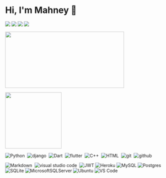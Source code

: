 <h1>Hi, I'm Mahney 👋</h1>

<p >
    <a href="https://twitter.com/mahney012"><img src="https://img.shields.io/badge/@mahney012-%231FA1F1?style=flat&logo=twitter&logoColor=white"/></a>  
    <a href="https://www.linkedin.com/in/mohamedabusrea"><img src="https://img.shields.io/badge/@cbmbbmj-%230177B5?style=flat&logo=linkedin&logoColor=white"/></a>   
    <a href="https://www.youtube.com/channel/UCSlIdbgGlv8IaqqC65GmjGw"><img src="https://img.shields.io/badge/@cbmbbmj-c4302b?style=flat&logo=youtube&logoColor=white"/></a>  
    <a href="https://www.facebook.com/profile.php?id=100006134021138"><img src="https://img.shields.io/badge/@mahney%20Elbana-%230177B5?style=flat&logo=facebook&logoColor=white"/></a>  
  </p>
  
<p>
<a href="https://github.com/cbmbbmj">
  <img height="180em" width="380em" src="https://github-readme-stats-eight-theta.vercel.app/api?username=cbmbbmj&show_icons=true&theme=algolia&include_all_commits=true&count_private=true"/></a>
  </p>
  <p>
 <a href="https://github.com/cbmbbmj"><img height="180em" src="https://github-readme-stats.vercel.app/api/top-langs/?username=cbmbbmj&layout=compact&theme=algolia"/>
</a>
</p>

![Python](https://img.shields.io/badge/-Python-05122A?style=flat&logo=python)&nbsp;
![django](https://img.shields.io/badge/-Django-05122A?style=flat&logo=Django)&nbsp;
![Dart](https://img.shields.io/badge/-Dart-05122A?style=flat&logo=Dart)&nbsp;
![flutter](https://img.shields.io/badge/-flutter-05122A?style=flat&logo=flutter)&nbsp;
![C++](https://img.shields.io/badge/-C++-05122A?style=flat&logo=c%2B%2B&logoColor=white)&nbsp;
![HTML](https://img.shields.io/badge/-HTML-05122A?style=flat&logo=HTML5)&nbsp;
![git](https://img.shields.io/badge/-Git-05122A?style=flat&logo=git)&nbsp;
![github](https://img.shields.io/badge/-github-05122A?style=flat&logo=github)&nbsp;

![Markdown](https://img.shields.io/badge/-Markdown-05122A?style=flat&logo=Markdown)&nbsp;
![visual studio code](https://img.shields.io/badge/-visual-studio-code-05122A?style=flat&logo=visual-studio-code])&nbsp;
![JWT](https://img.shields.io/badge/JWT-black?style=for-the-badge&logo=JSON%20web%20tokens)
![Heroku](https://img.shields.io/badge/heroku-%23430098.svg?style=for-the-badge&logo=heroku&logoColor=white)
![MySQL](https://img.shields.io/badge/mysql-%2300f.svg?style=for-the-badge&logo=mysql&logoColor=white)
![Postgres](https://img.shields.io/badge/postgres-%23316192.svg?style=for-the-badge&logo=postgresql&logoColor=white)
![SQLite](https://img.shields.io/badge/sqlite-%2307405e.svg?style=for-the-badge&logo=sqlite&logoColor=white)
![MicrosoftSQLServer](https://img.shields.io/badge/Microsoft%20SQL%20Sever-CC2927?style=for-the-badge&logo=microsoft%20sql%20server&logoColor=white)
![Ubuntu](https://img.shields.io/badge/Ubuntu-E95420?style=for-the-badge&logo=ubuntu&logoColor=white)
![VS Code](https://img.shields.io/badge/visualstudiocode-badge-blue.svg?logo=visual-studio-code)
